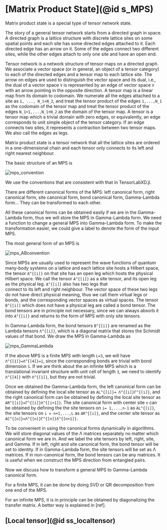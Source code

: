 # [Matrix Product State](@id s_MPS)

Matrix product state is a special type of tensor network state.

The story of a general tensor network starts from a directed graph in space. A directed
graph is a lattice structure with discrete lattice sites on some spatial points and each
site has some directed edges attached to it. Each directed edge has an arrow on it. Some of
the edges connect two different sites, while the other edges attach to only one site and
have an open end.

Tensor network is a network structure of tensor maps on a directed graph. We associate a
vector space (or in general, an object of a tensor category) to each of the directed edges
and a tensor map to each lattice site. The arrow on edges are used to distinguish the vector
space and its dual, i.e., the dual of a vector space ``V`` is represented by an edge of
vector space ``V`` with an arrow pointing in the opposite direction. A tensor map is a
linear map from its domain to codomain. We numerate all the edges attached to a site as
``1, ..., N_1+N_2``, and treat the tensor product of the edges ``1,...,N_1`` as the codomain
of the tensor map and treat the tensor product of the edges ``N_1+1,...,N_1+N_2`` as the
domain of the tensor map. A tensor is a tensor map which a trivial domain with zero edges,
or equivalently, an edge corresponds to unit simple object of the tensor category. If an
edge connects two sites, it represents a contraction between two tensor maps. We also call
the edges as legs.

Matrix product state is a tensor network that all the lattice sites are ordered in a
one-dimensional chain and each tensor only connects to its left and right nearest
neighbour.

The basic structure of an MPS is

![mps_convention](figures/mps_convention.svg)

We use the conventions that are consistent with that in TensorLabXD.jl.

There are different canonical forms of the MPS: left canonical form, right canonical form,
site canonical form, bond canonical form, Gamma-Lambda form... They can be transformed to
each other.

All these canonical forms can be obtained easily if we are in the Gamma-Lambda form, thus
we will store the MPS in Gamma-Lambda form. We need a function to change a general
MPS into Gamma-Lambda form. To make the transformation easier, we could give a label to
denote the form of the input MPS.

The most general form of an MPS is

![mps_ABconvention](figures/mps_ABconvention.svg)

Since MPSs are usually used to represent the wave functions of quantum many-body systems on
a lattice and each lattice site hosts a Hilbert space, the tensor ``A^{[i]}`` on that site
has an open leg which hosts the physical Hilbert space. We call the tensor ``A^{[i]}`` as
a site tensor, and its open leg as the physical leg. ``A^{[i]}`` also has two legs that   
connect to its left and right neighbour. The vector space of these two legs do not have
direct physical meaning, thus we call them virtual legs or bonds, and the corresponding
vector spaces as virtual spaces. The tensor ``B^{[i]]`` which does not have a physical leg
are called a bond tensor. The bond tensors are in principle not necessary, since we can
always absorb it into ``A^{[i]}`` and returns to the form of MPS with only site tensors.

In Gamma-Lambda form, the bond tensors ``B^{[i]}`` are renamed as the Lambda tensors
``Λ^{[i]}``, which is a diagonal matrix that stores the Schmidt values of that bond.
We draw the MPS in Gamma-Lambda as

![mps_GammaLambda](figures/mps_GammaLambda.svg)

If the above MPS is a finite MPS with length ``L=3``, we will have
``Λ^{[1]}=Λ^{[4]}=1``, since the corresponding bonds are trivial with bond
dimension ``1``. If we are think about the an infinite MPS which is a translational
invariant structure with unit cell of length ``3``, we need to identify ``Λ^{[4]}``
with ``Λ^{[1]}``, but they are not trivial.

Once we obtained the Gamma-Lambda form, the left canonical form can be obtained by
defining the local site tensor as ``AL^{[i]}= Λ^{[i]}Γ^{[i]}``, and the
right canonical form can be obtained by defining the local site tensor as
``AR^{[i]}=Γ^{[i]}Λ^{[i+1]}``. The site canonical form with center site ``n``
can be obtained by defining the the site tensors on ``i= 1,...,n-1`` as ``AL^{[i]}``,
the site tensors on ``i = n+1,...,L`` as ``AR^{[i]}``, and the center site tensor as
``AC^{[n]}=Λ^{[n]}Γ^{[n]}Λ^{[n+1]}``.

To be convenient in using the canonical forms dynamically in algorithms. We will store
diagonal values of
the Λ matrices separately no matter which canonical form we are in. And we label the site
tensors by left, right, site, and Gamma. If in left, right and site canonical form, the
bond tensor will be set to identity. If in Gamma-Lambda form, the site tensors will be
set as Λ matrices. If in non-canonical form, the bond tensors can be any matrices. It is
useful when we construct the MPS direction from entangled pairs.

Now we discuss how to transform a general MPS to Gamma-Lambda canonical form.

For a finite MPS, it can be done by doing SVD or QR decomposition from one end of the MPS.

For an infinite MPS, it is in principle can be obtained by diagonalizing the transfer
matrix. A better way is explained in [ref].








## [Local tensor](@id ss_localtensor)
